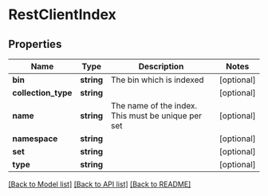 # RestClientIndex

## Properties
Name | Type | Description | Notes
------------ | ------------- | ------------- | -------------
**bin** | **string** | The bin which is indexed | [optional] 
**collection_type** | **string** |  | [optional] 
**name** | **string** | The name of the index. This must be unique per set | [optional] 
**namespace** | **string** |  | [optional] 
**set** | **string** |  | [optional] 
**type** | **string** |  | [optional] 

[[Back to Model list]](../../README.md#documentation-for-models) [[Back to API list]](../../README.md#documentation-for-api-endpoints) [[Back to README]](../../README.md)

